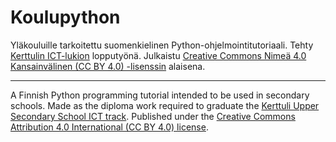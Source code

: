 # Koulupython

Yläkouluille tarkoitettu suomenkielinen Python-ohjelmointitutoriaali.
Tehty [Kerttulin ICT-lukion](<https://www.ictlukio.com/>) lopputyönä.
Julkaistu [Creative Commons Nimeä 4.0 Kansainvälinen (CC BY 4.0) -lisenssin](<http://creativecommons.org/licenses/by/4.0/>) alaisena.

---

A Finnish Python programming tutorial intended to be used in secondary schools.
Made as the diploma work required to graduate the [Kerttuli Upper Secondary School ICT track](<https://www.ictlukio.com/> "Finnish only").
Published under the [Creative Commons Attribution 4.0 International (CC BY 4.0) license](<http://creativecommons.org/licenses/by/4.0/>).